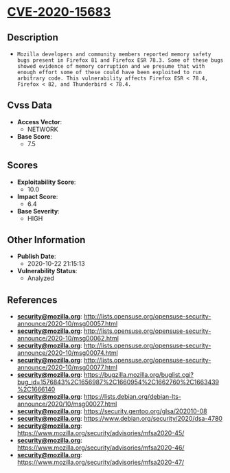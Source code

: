 
# [CVE-2020-15683](http://lists.opensuse.org/opensuse-security-announce/2020-10/msg00057.html)

## Description

- `Mozilla developers and community members reported memory safety bugs present in Firefox 81 and Firefox ESR 78.3. Some of these bugs showed evidence of memory corruption and we presume that with enough effort some of these could have been exploited to run arbitrary code. This vulnerability affects Firefox ESR < 78.4, Firefox < 82, and Thunderbird < 78.4.`

## Cvss Data

- **Access Vector**:
  - NETWORK
- **Base Score**:
  - 7.5

## Scores

- **Exploitability Score**:
  - 10.0
- **Impact Score**:
  - 6.4
- **Base Severity**:
  - HIGH

## Other Information

- **Publish Date**:
  - 2020-10-22 21:15:13
- **Vulnerability Status**:
  - Analyzed

## References

- **security@mozilla.org**: http://lists.opensuse.org/opensuse-security-announce/2020-10/msg00057.html
- **security@mozilla.org**: http://lists.opensuse.org/opensuse-security-announce/2020-10/msg00062.html
- **security@mozilla.org**: http://lists.opensuse.org/opensuse-security-announce/2020-10/msg00074.html
- **security@mozilla.org**: http://lists.opensuse.org/opensuse-security-announce/2020-10/msg00077.html
- **security@mozilla.org**: https://bugzilla.mozilla.org/buglist.cgi?bug_id=1576843%2C1656987%2C1660954%2C1662760%2C1663439%2C1666140
- **security@mozilla.org**: https://lists.debian.org/debian-lts-announce/2020/10/msg00027.html
- **security@mozilla.org**: https://security.gentoo.org/glsa/202010-08
- **security@mozilla.org**: https://www.debian.org/security/2020/dsa-4780
- **security@mozilla.org**: https://www.mozilla.org/security/advisories/mfsa2020-45/
- **security@mozilla.org**: https://www.mozilla.org/security/advisories/mfsa2020-46/
- **security@mozilla.org**: https://www.mozilla.org/security/advisories/mfsa2020-47/
